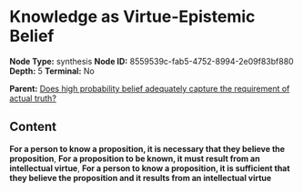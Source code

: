 # Knowledge as Virtue-Epistemic Belief

**Node Type:** synthesis
**Node ID:** 8559539c-fab5-4752-8994-2e09f83bf880
**Depth:** 5
**Terminal:** No

**Parent:** [Does high probability belief adequately capture the requirement of actual truth?](does-high-probability-belief-adequately-capture-the-requirement-of-actual-truth-antithesis-7a0c763b-dff0-49e8-a48d-d747a956d6de.md)

## Content

**For a person to know a proposition, it is necessary that they believe the proposition**, **For a proposition to be known, it must result from an intellectual virtue**, **For a person to know a proposition, it is sufficient that they believe the proposition and it results from an intellectual virtue**
